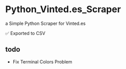 # Python_Vinted.es_Scraper
a Simple Python Scraper for Vinted.es

✅ Exported to CSV




## todo
- Fix Terminal Colors Problem